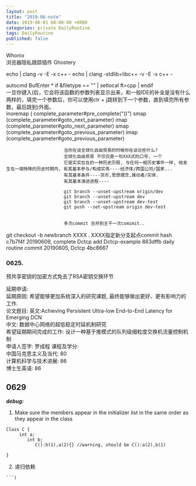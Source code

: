 ```yaml
---
layout: post
title: "2019-06-note"
date: 2019-06-01 08:00:00 +0000
categories: private DailyRoutine
tags: DailyRoutine
published: false
--- 
```


Whonix   
浏览器隐私跟踪插件 Ghostery   


echo | clang -v -E -x c++ -
echo | clang -stdlib=libc++ -v -E -x c++ -   

autocmd BufEnter * if &filetype == "" | setlocal ft=cpp | endif   
一旦你键入(后，它会将该函数的参数列表显示出来，和一般IDE的补全是没有什么两样的，填完一个参数后，你可以使用ctr + j跳转到下一个参数，直到填完所有参数，最后跳到)外面。    
inoremap <silent><expr> ( complete_parameter#pre_complete("()")
                          smap <c-j> <Plug>(complete_parameter#goto_next_parameter)
                          imap <c-j> <Plug>(complete_parameter#goto_next_parameter)
                          smap <c-k> <Plug>(complete_parameter#goto_previous_parameter)
                          imap <c-k> <Plug>(complete_parameter#goto_previous_parameter)
                          
                          
                          当你在谈全球化自由贸易的时候你在谈论些什么?   
                          全球化自由贸易 不仅仅是一句XXX式的口号, 一个  
                          它是实实在在的一种历史历程, 与任何一般历史事件一样, 他发生在一端特殊的历史时期内, 有其基本参与/构成实体----经济体/跨国公司/国家...
                          有其基本条件----货币,思想理念,推动者/实体.
                          有其基本演进进程----   
                          
                          git branch --unset-upstream origin/dev  
                          git branch --unset-upstream dev  
                          git branch --unset-upstream dev-test
                          git push --set-upstream origin dev-test   
                          
                          
                          多次commit 合并到主干一次comimit..   
                          
git checkout -b newbranch  XXXX    . XXXX指定新分支起点commit hash   
c7b7f4f 20190609, complete Dctcp add Dctcp-example
863dffb daily routine commit 20190605, Dctcp
4bc8667  

### 0625.  
预共享密钥的加密方式免去了RSA密钥交换环节    

延期申请:  
延期原因: 希望能够更加系统深入的研究课题, 最终能够做出更好、更有影响力的工作.  
论文题目: 
英文:Achieving Persistent Ultra-low End-to-End Latency for Emerging DCN  
中文: 数据中心网络的超低稳定时延机制研究    
希望延期期间完成的工作:   设计一种基于推模式的队列级细粒度交换机流量控制机制  
申请人签字: 罗成程
课程及学分:   
中国马克思主义及当代: 80  
计算机科学与技术进展: 86  
博士生英语: 86   

## 0629  
***debug:***  
1. Make sure the members appear in the initializer list in the same order as they appear in the class  
```
Class C {
     int a;
        int b;
           C():b(1),a(2){} //warning, should be C():a(2),b(1)
           
}
```   
2. 递归依赖  

```
```)
